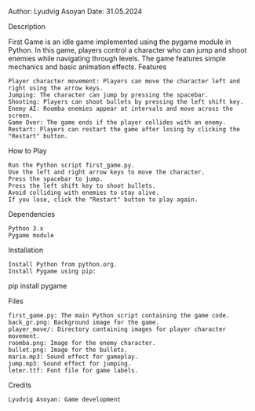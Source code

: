 

Author: Lyudvig Asoyan
Date: 31.05.2024

Description

First Game is an idle game implemented using the pygame module in Python. In this game, players control a character who can jump and shoot enemies while navigating through levels. The game features simple mechanics and basic animation effects.
Features

    Player character movement: Players can move the character left and right using the arrow keys.
    Jumping: The character can jump by pressing the spacebar.
    Shooting: Players can shoot bullets by pressing the left shift key.
    Enemy AI: Roomba enemies appear at intervals and move across the screen.
    Game Over: The game ends if the player collides with an enemy.
    Restart: Players can restart the game after losing by clicking the "Restart" button.

How to Play

    Run the Python script first_game.py.
    Use the left and right arrow keys to move the character.
    Press the spacebar to jump.
    Press the left shift key to shoot bullets.
    Avoid colliding with enemies to stay alive.
    If you lose, click the "Restart" button to play again.

Dependencies

    Python 3.x
    Pygame module

Installation

    Install Python from python.org.
    Install Pygame using pip:

pip install pygame

Files

    first_game.py: The main Python script containing the game code.
    back_gr.png: Background image for the game.
    player_move/: Directory containing images for player character movement.
    roomba.png: Image for the enemy character.
    bullet.png: Image for the bullets.
    mario.mp3: Sound effect for gameplay.
    jump.mp3: Sound effect for jumping.
    leter.ttf: Font file for game labels.

Credits

    Lyudvig Asoyan: Game development
